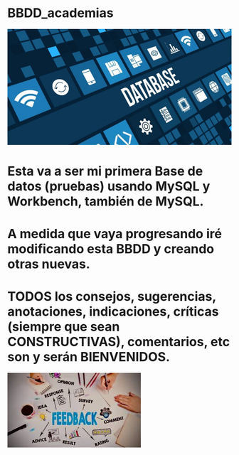 # BBDD_academias
![](BBDD-01.jpg)
# Esta va a ser mi primera Base de datos (pruebas) usando MySQL y Workbench, también de MySQL.
# A medida que vaya progresando iré modificando esta BBDD y creando otras nuevas.
# TODOS los consejos, sugerencias, anotaciones, indicaciones, críticas (siempre que sean CONSTRUCTIVAS), comentarios, etc son y serán BIENVENIDOS.
<a href="mailto:loquelojonove1975@gmail.com" target="_blank" title="Email" rel="noopener"><img src="feedback.jfif" title="Email"></i></a>
